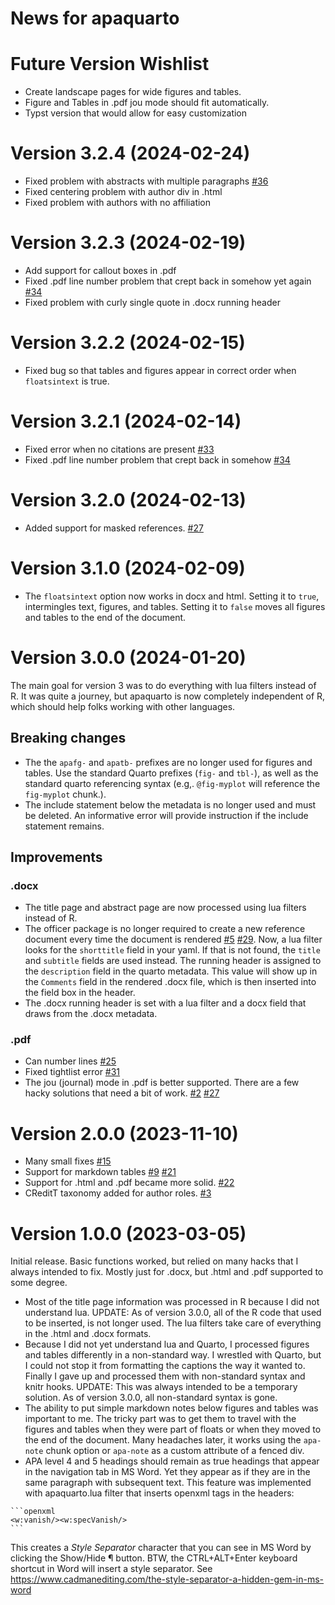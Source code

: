 # News for apaquarto


# Future Version Wishlist

- Create landscape pages for wide figures and tables.
- Figure and Tables in .pdf jou mode should fit automatically.
- Typst version that would allow for easy customization


# Version 3.2.4 (2024-02-24)

- Fixed problem with abstracts with multiple paragraphs  [\#36](https://github.com/wjschne/apaquarto/issues/36)
- Fixed centering problem with author div in .html
- Fixed problem with authors with no affiliation

# Version 3.2.3 (2024-02-19)

- Add support for callout boxes in .pdf
- Fixed .pdf line number problem that crept back in somehow yet again
  [\#34](https://github.com/wjschne/apaquarto/issues/34)
- Fixed problem with curly single quote in .docx running header


# Version 3.2.2 (2024-02-15)

- Fixed bug so that tables and figures appear in correct order when
  `floatsintext` is true.

# Version 3.2.1 (2024-02-14)

- Fixed error when no citations are present
  [\#33](https://github.com/wjschne/apaquarto/issues/33)
- Fixed .pdf line number problem that crept back in somehow
  [\#34](https://github.com/wjschne/apaquarto/issues/34)

# Version 3.2.0 (2024-02-13)

- Added support for masked references.
  [\#27](https://github.com/wjschne/apaquarto/issues/27)

# Version 3.1.0 (2024-02-09)

- The `floatsintext` option now works in docx and html. Setting it to
  `true`, intermingles text, figures, and tables. Setting it to `false`
  moves all figures and tables to the end of the document.

# Version 3.0.0 (2024-01-20)

The main goal for version 3 was to do everything with lua filters
instead of R. It was quite a journey, but apaquarto is now completely
independent of R, which should help folks working with other languages.

## Breaking changes

- The the `apafg-` and `apatb-` prefixes are no longer used for figures
  and tables. Use the standard Quarto prefixes (`fig-` and `tbl-`), as
  well as the standard quarto referencing syntax (e.g,. `@fig-myplot`
  will reference the `fig-myplot` chunk.).
- The include statement below the metadata is no longer used and must be
  deleted. An informative error will provide instruction if the include
  statement remains.

## Improvements

### .docx

- The title page and abstract page are now processed using lua filters
  instead of R.
- The officer package is no longer required to create a new reference
  document every time the document is rendered
  [\#5](https://github.com/wjschne/apaquarto/issues/5)
  [\#29](https://github.com/wjschne/apaquarto/issues/29). Now, a lua
  filter looks for the `shorttitle` field in your yaml. If that is not
  found, the `title` and `subtitle` fields are used instead. The running
  header is assigned to the `description` field in the quarto metadata.
  This value will show up in the `Comments` field in the rendered .docx
  file, which is then inserted into the field box in the header.
- The .docx running header is set with a lua filter and a docx field
  that draws from the .docx metadata.

### .pdf

- Can number lines
  [\#25](https://github.com/wjschne/apaquarto/issues/25)
- Fixed tightlist error
  [\#31](https://github.com/wjschne/apaquarto/issues/31)
- The jou (journal) mode in .pdf is better supported. There are a few
  hacky solutions that need a bit of work.
  [\#2](https://github.com/wjschne/apaquarto/issues/2)
  [\#27](https://github.com/wjschne/apaquarto/issues/27)

# Version 2.0.0 (2023-11-10)

- Many small fixes
  [\#15](https://github.com/wjschne/apaquarto/issues/15)
- Support for markdown tables
  [\#9](https://github.com/wjschne/apaquarto/issues/9)
  [\#21](https://github.com/wjschne/apaquarto/issues/21)
- Support for .html and .pdf became more solid.
  [\#22](https://github.com/wjschne/apaquarto/issues/22)
- CReditT taxonomy added for author roles.
  [\#3](https://github.com/wjschne/apaquarto/issues/3)

# Version 1.0.0 (2023-03-05)

Initial release. Basic functions worked, but relied on many hacks that I
always intended to fix. Mostly just for .docx, but .html and .pdf
supported to some degree.

- Most of the title page information was processed in R because I did
  not understand lua. UPDATE: As of version 3.0.0, all of the R code
  that used to be inserted, is not longer used. The lua filters take
  care of everything in the .html and .docx formats.
- Because I did not yet understand lua and Quarto, I processed figures
  and tables differently in a non-standard way. I wrestled with Quarto,
  but I could not stop it from formatting the captions the way it wanted
  to. Finally I gave up and processed them with non-standard syntax and
  knitr hooks. UPDATE: This was always intended to be a temporary
  solution. As of version 3.0.0, all non-standard syntax is gone.
- The ability to put simple markdown notes below figures and tables was
  important to me. The tricky part was to get them to travel with the
  figures and tables when they were part of floats or when they moved to
  the end of the document. Many headaches later, it works using the
  `apa-note` chunk option or `apa-note` as a custom attribute of a
  fenced div.
- APA level 4 and 5 headings should remain as true headings that appear
  in the navigation tab in MS Word. Yet they appear as if they are in
  the same paragraph with subsequent text. This feature was implemented
  with apaquarto.lua filter that inserts openxml tags in the headers:

<!-- -->

    ```openxml
    <w:vanish/><w:specVanish/>
    ```

This creates a *Style Separator* character that you can see in MS Word
by clicking the Show/Hide ¶ button. BTW, the CTRL+ALT+Enter keyboard
shortcut in Word will insert a style separator. See
https://www.cadmanediting.com/the-style-separator-a-hidden-gem-in-ms-word
